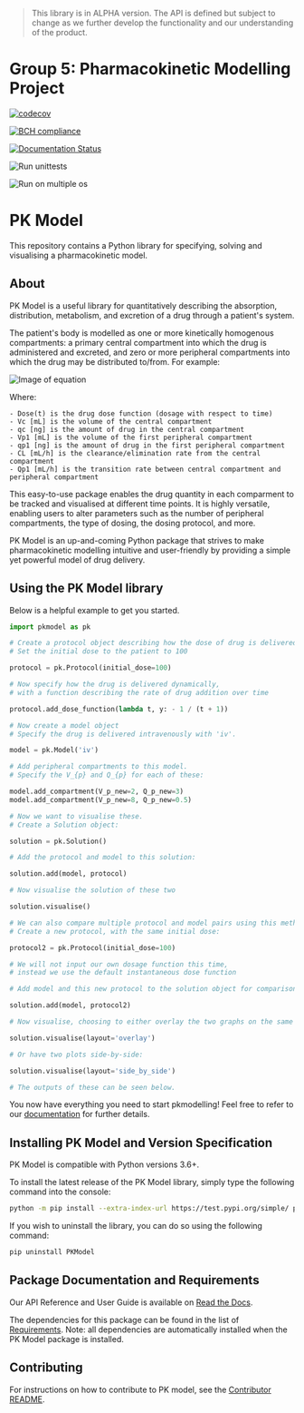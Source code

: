 > This library is in ALPHA version. The API is defined but subject to change as we further develop the functionality and our understanding of the product.

# Group 5: Pharmacokinetic Modelling Project

[![codecov](https://codecov.io/gh/smf541/PK-Group5/branch/master/graph/badge.svg)](https://codecov.io/gh/smf541/PK-Group5)

[![BCH compliance](https://bettercodehub.com/edge/badge/smf541/PK-Group5?branch=master)](https://bettercodehub.com/)

[![Documentation Status](https://readthedocs.org/projects/pk-model/badge/?version=latest)](https://pk-model.readthedocs.io/en/latest/?badge=latest)

![Run unittests](https://github.com/smf541/PK-Group5/workflows/Run%20unittests/badge.svg)

![Run on multiple os](https://github.com/smf541/PK-Group5/workflows/Run%20on%20multiple%20os/badge.svg)

# PK Model

This repository contains a Python library for specifying, solving and visualising a pharmacokinetic model. 

## About 

PK Model is a useful library for quantitatively describing the absorption, distribution, metabolism, and excretion of a drug through a patient's system. 

The patient's body is modelled as one or more kinetically homogenous compartments: a primary central compartment into which the drug is administered and excreted, and zero or more peripheral compartments into which the drug may be distributed to/from. For example:

![Image of equation](https://latex.codecogs.com/gif.latex?\frac{\mathrm{d}&space;q_{c}}{\mathrm{d}&space;t}=&space;Dose\left&space;(&space;t&space;\right&space;)-&space;\frac{q_{c}}{V_{c}}CL&space;-&space;Q_{p1}\left&space;(&space;\frac{q_{c}}{V_{c}}&space;-&space;\frac{q_{p1}}{V_{p1}}\right&space;))

Where:

    - Dose(t) is the drug dose function (dosage with respect to time)
    - Vc [mL] is the volume of the central compartment
    - qc [ng] is the amount of drug in the central compartment
    - Vp1 [mL] is the volume of the first peripheral compartment
    - qp1 [ng] is the amount of drug in the first peripheral compartment
    - CL [mL/h] is the clearance/elimination rate from the central compartment
    - Qp1 [mL/h] is the transition rate between central compartment and peripheral compartment 

This easy-to-use package enables the drug quantity in each comparment to be tracked and visualised at different time points. It is highly versatile, enabling users to alter parameters such as the number of peripheral compartments, the type of dosing, the dosing protocol, and more.

PK Model is an up-and-coming Python package that strives to make pharmacokinetic modelling intuitive and user-friendly by providing a simple yet powerful model of drug delivery. 


## Using the PK Model library

Below is a helpful example to get you started. 

```python
import pkmodel as pk

# Create a protocol object describing how the dose of drug is delivered
# Set the initial dose to the patient to 100

protocol = pk.Protocol(initial_dose=100)

# Now specify how the drug is delivered dynamically,
# with a function describing the rate of drug addition over time

protocol.add_dose_function(lambda t, y: - 1 / (t + 1))

# Now create a model object
# Specify the drug is delivered intravenously with 'iv'.

model = pk.Model('iv')

# Add peripheral compartments to this model.
# Specify the V_{p} and Q_{p} for each of these:

model.add_compartment(V_p_new=2, Q_p_new=3)
model.add_compartment(V_p_new=8, Q_p_new=0.5)

# Now we want to visualise these.
# Create a Solution object:

solution = pk.Solution()

# Add the protocol and model to this solution:

solution.add(model, protocol)

# Now visualise the solution of these two

solution.visualise()

# We can also compare multiple protocol and model pairs using this method.
# Create a new protocol, with the same initial dose:

protocol2 = pk.Protocol(initial_dose=100)

# We will not input our own dosage function this time,
# instead we use the default instantaneous dose function

# Add model and this new protocol to the solution object for comparison:

solution.add(model, protocol2)

# Now visualise, choosing to either overlay the two graphs on the same plot:

solution.visualise(layout='overlay')

# Or have two plots side-by-side:

solution.visualise(layout='side_by_side')

# The outputs of these can be seen below.

```

You now have everything you need to start pkmodelling! Feel free to refer to our [documentation](https://pk-model.readthedocs.io/en/latest/ "PK Model Documentation") for further details. 

## Installing PK Model and Version Specification

PK Model is compatible with Python versions 3.6+. 

To install the latest release of the PK Model library, simply type the following command into the console:

```bash
python -m pip install --extra-index-url https://test.pypi.org/simple/ pkmodel
```

If you wish to uninstall the library, you can do so using the following command:

```bash
pip uninstall PKModel
```

## Package Documentation and Requirements

Our API Reference and User Guide is available on [Read the Docs](https://pk-model.readthedocs.io/en/latest/ "PK Model Documentation").

The dependencies for this package can be found in the list of [Requirements](https://github.com/smf541/PK-Group5/blob/master/requirements.txt). Note: all dependencies are automatically installed when the PK Model package is installed. 

## Contributing 

For instructions on how to contribute to PK model, see the [Contributor README](https://github.com/smf541/PK-Group5/blob/master/docs/contributor_README.md).




